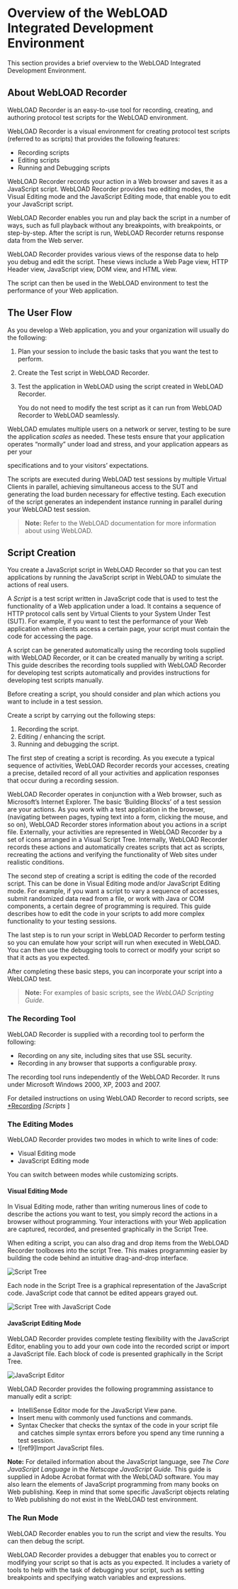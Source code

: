 # Overview of the WebLOAD Integrated Development Environment

This section provides a brief overview to the WebLOAD Integrated Development Environment.

## About WebLOAD Recorder

WebLOAD Recorder is an easy-to-use tool for recording, creating, and authoring protocol test scripts for the WebLOAD environment.

WebLOAD Recorder is a visual environment for creating protocol test scripts (referred to as scripts) that provides the following features:

- Recording scripts
- Editing scripts
- Running and Debugging scripts

WebLOAD Recorder records your action in a Web browser and saves it as a JavaScript script. WebLOAD Recorder provides two editing modes, the Visual Editing mode and the JavaScript Editing mode, that enable you to edit your JavaScript script.

WebLOAD Recorder enables you run and play back the script in a number of ways, such as full playback without any breakpoints, with breakpoints, or step-by-step. After the script is run, WebLOAD Recorder returns response data from the Web server.

WebLOAD Recorder provides various views of the response data to help you debug and edit the script. These views include a Web Page view, HTTP Header view, JavaScript view, DOM view, and HTML view.

The script can then be used in the WebLOAD environment to test the performance of your Web application.




## The User Flow

As you develop a Web application, you and your organization will usually do the following:

1. Plan your session to include the basic tasks that you want the test to perform.

1. Create the Test script in WebLOAD Recorder.

1. Test the application in WebLOAD using the script created in WebLOAD Recorder.

   You do not need to modify the test script as it can run from WebLOAD Recorder to WebLOAD seamlessly.

WebLOAD emulates multiple users on a network or server, testing to be sure the application *scales* as needed. These tests ensure that your application operates “normally” under load and stress, and your application appears as per your

specifications and to your visitors’ expectations.

The scripts are executed during WebLOAD test sessions by multiple Virtual Clients in parallel, achieving simultaneous access to the SUT and generating the load burden necessary for effective testing. Each execution of the script generates an independent instance running in parallel during your WebLOAD test session.

> **Note:** Refer to the WebLOAD documentation for more information about using WebLOAD.



## Script Creation

You create a JavaScript script in WebLOAD Recorder so that you can test applications by running the JavaScript script in WebLOAD to simulate the actions of real users.

A *Script* is a test script written in JavaScript code that is used to test the functionality of a Web application under a load. It contains a sequence of HTTP protocol calls sent by Virtual Clients to your System Under Test (SUT). For example, if you want to test the performance of your Web application when clients access a certain page, your script must contain the code for accessing the page.

A script can be generated automatically using the recording tools supplied with WebLOAD Recorder, or it can be created manually by writing a script. This guide describes the recording tools supplied with WebLOAD Recorder for developing test scripts automatically and provides instructions for developing test scripts manually.

Before creating a script, you should consider and plan which actions you want to include in a test session.


Create a script by carrying out the following steps:

1. Recording the script.
1. Editing / enhancing the script.
1. Running and debugging the script.

The first step of creating a script is recording. As you execute a typical sequence of activities, WebLOAD Recorder records your accesses, creating a precise, detailed record of all your activities and application responses that occur during a recording session.

WebLOAD Recorder operates in conjunction with a Web browser, such as Microsoft’s Internet Explorer. The basic ‘Building Blocks’ of a test session are your actions. As you work with a test application in the browser, (navigating between pages, typing text into a form, clicking the mouse, and so on), WebLOAD Recorder stores information about you actions in a script file. Externally, your activities are represented in WebLOAD Recorder by a set of icons arranged in a Visual Script Tree. Internally, WebLOAD Recorder records these actions and automatically creates scripts that act as scripts, recreating the actions and verifying the functionality of Web sites under realistic conditions.

The second step of creating a script is editing the code of the recorded script. This can be done in Visual Editing mode and/or JavaScript Editing mode. For example, if you want a script to vary a sequence of accesses, submit randomized data read from a file, or work with Java or COM components, a certain degree of programming is required. This guide describes how to edit the code in your scripts to add more complex functionality to your testing sessions.

The last step is to run your script in WebLOAD Recorder to perform testing so you can emulate how your script will run when executed in WebLOAD. You can then use the debugging tools to correct or modify your script so that it acts as you expected.

After completing these basic steps, you can incorporate your script into a WebLOAD test.

> **Note:** For examples of basic scripts, see the *WebLOAD Scripting Guide*.
>

### The Recording Tool

WebLOAD Recorder is supplied with a recording tool to perform the following:

- Recording on any site, including sites that use SSL security.
- Recording in any browser that supports a configurable proxy.

The recording tool runs independently of the WebLOAD Recorder. It runs under Microsoft Windows 2000, XP, 2003 and 2007.



For detailed instructions on using WebLOAD Recorder to record scripts, see [*Recording](#_bookmark33) *[Scripts* ]

### The Editing Modes

WebLOAD Recorder provides two modes in which to write lines of code:

- Visual Editing mode
- JavaScript Editing mode

You can switch between modes while customizing scripts.

#### **Visual Editing Mode**

In Visual Editing mode, rather than writing numerous lines of code to describe the actions you want to test, you simply record the actions in a browser without programming. Your interactions with your Web application are captured, recorded, and presented graphically in the Script Tree.

When editing a script, you can also drag and drop items from the WebLOAD Recorder toolboxes into the script Tree. This makes programming easier by building the code behind an intuitive drag-and-drop interface.

![Script Tree](../images/script_tree.png)



Each node in the Script Tree is a graphical representation of the JavaScript code. JavaScript code that cannot be edited appears grayed out.



![Script Tree with JavaScript Code](../images/script_tree_with_javascript.jpeg)



#### JavaScript Editing Mode

WebLOAD Recorder provides complete testing flexibility with the JavaScript Editor, enabling you to add your own code into the recorded script or import a JavaScript file. Each block of code is presented graphically in the Script Tree.

![JavaScript Editor](../images/javascript_editor.png)



WebLOAD Recorder provides the following programming assistance to manually edit a script:

- IntelliSense Editor mode for the JavaScript View pane.
- Insert menu with commonly used functions and commands.
- Syntax Checker that checks the syntax of the code in your script file and catches simple syntax errors before you spend any time running a test session.
- ![ref9]Import JavaScript files.

**Note:** For detailed information about the JavaScript language, see *The Core JavaScript Language* in the *Netscape JavaScript Guide.* This guide is supplied in Adobe Acrobat format with the WebLOAD software. You may also learn the elements of JavaScript programming from many books on Web publishing. Keep in mind that some specific JavaScript objects relating to Web publishing do not exist in the WebLOAD test environment.



### The Run Mode

WebLOAD Recorder enables you to run the script and view the results. You can then debug the script.

WebLOAD Recorder provides a debugger that enables you to correct or modifying your script so that is acts as you expected. It includes a variety of tools to help with the task of debugging your script, such as setting breakpoints and specifying watch variables and expressions.



